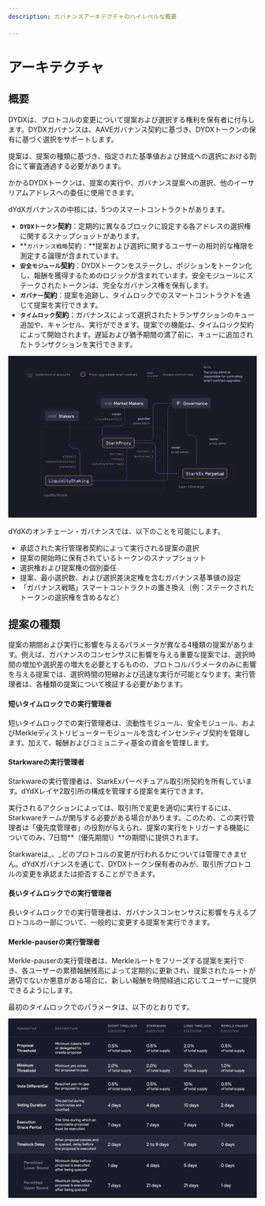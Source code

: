 ```yaml
---
description: ガバナンスアーキテクチャのハイレベルな概要

---
```


# アーキテクチャ

## 概要

DYDXは、プロトコルの変更について提案および選択する権利を保有者に付与します。DYDXガバナンスは、AAVEガバナンス契約に基づき、DYDXトークンの保有に基づく選択をサポートします。

提案は、提案の種類に基づき、指定された基準値および賛成への選択における割合にて審査通過する必要があります。

かかるDYDXトークンは、提案の実行や、ガバナンス提案への選択、他のイーサリアムアドレスへの委任に使用できます。

dYdXガバナンスの中核には、5つのスマートコントラクトがあります。

* **`DYDXトークン`契約**：定期的に異なるブロックに設定する各アドレスの選択権に関するスナップショットがあります。
* **`ガバナンス戦略`契約：**提案および選択に関するユーザーの相対的な権限を測定する論理が含まれています。
* **`安全モジュール`契約**：DYDXトークンをステークし、ポジションをトークン化し、報酬を獲得するためのロジックが含まれています。安全モジュールにステークされたトークンは、完全なガバナンス権を保有します。
* **`ガバナー`契約**：提案を追跡し、タイムロックでのスマートコントラクトを通じて提案を実行できます。
* **`タイムロック`契約**：ガバナンスによって選択されたトランザクションのキュー追加や、キャンセル、実行ができます。提案での機能は、タイムロック契約によって開始されます。遅延および猶予期間の満了前に、キューに追加されたトランザクションを実行できます。

![スマートコントラクト・アーキテクチャ](../.gitbook/assets/image%20%2864%29.png)

dYdXのオンチェーン・ガバナンスでは、以下のことを可能にします。

* 承認された実行管理者契約によって実行される提案の選択
* 提案の開始時に保有されているトークンのスナップショット
* 選択権および提案権の個別委任
* 提案、最小選択数、および選択差決定権を含むガバナンス基準値の設定
* 「ガバナンス戦略」スマートコントラクトの置き換え（例：ステークされたトークンの選択権を含めるなど）

## 提案の種類

提案の期間および実行に影響を与えるパラメータが異なる4種類の提案があります。例えば、ガバナンスのコンセンサスに影響を与える重要な提案では、選択時間の増加や選択差の増大を必要とするものの、プロトコルパラメータのみに影響を与える提案では、選択時間の短縮および迅速な実行が可能となります。実行管理者は、各種類の提案について検証する必要があります。

#### **短いタイムロックでの実行管理者**

短いタイムロックでの実行管理者は、流動性モジュール、安全モジュール、およびMerkleディストリビューターモジュールを含むインセンティブ契約を管理します。加えて、報酬およびコミュニティ基金の資金を管理します。

#### **Starkwareの実行管理者**

Starkwareの実行管理者は、StarkExパーペチュアル取引所契約を所有しています。dYdXレイヤ2取引所の構成を管理する提案を実行できます。

実行されるアクションによっては、取引所で変更を適切に実行するには、Starkwareチームが関与する必要がある場合があります。このため、この実行管理者は「優先度管理者」の役割が与えられ、提案の実行をトリガーする機能についてのみ、7日間**（優先期間\）**の期間\に提供されます。

Starkwareは_、_どのプロトコルの変更が行われるかについては管理できません。dYdXガバナンスを通じて、DYDXトークン保有者のみが、取引所プロトコルの変更を承認または拒否することができます。

#### **長いタイムロックでの実行管理者**

長いタイムロックでの実行管理者は、ガバナンスコンセンサスに影響を与えるプロトコルの一部について、一般的に変更する提案を実行できます。

#### **Merkle-pauserの実行管理者**

Merkle-pauserの実行管理者は、Merkleルートをフリーズする提案を実行でき、各ユーザーの累積報酬残高によって定期的に更新され、提案されたルートが適切でないか悪意がある場合に、新しい報酬を時間経過に応じてユーザーに提供できるようにします。

最初のタイムロックでのパラメータは、以下のとおりです。

![最初のタイムロックでのパラメータ](../.gitbook/assets/initial-timelock-parameters.png)




